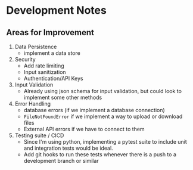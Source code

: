 # Development Notes

## Areas for Improvement

1. Data Persistence
   - implement a data store
2. Security
   - Add rate limiting
   - Input sanitization
   - Authentication/API Keys
3. Input Validation
    - Already using json schema for input validation, but could look to implement some other methods
4. Error Handling
    - database errors (if we implement a database connection)
    - `FileNotFoundError` if we implement a way to upload or download files
    - External API errors if we have to connect to them
5. Testing suite / CICD
   - Since I'm using python, implementing a pytest suite to include unit and integration tests would be ideal.
   - Add git hooks to run these tests whenever there is a push to a development branch or similar
